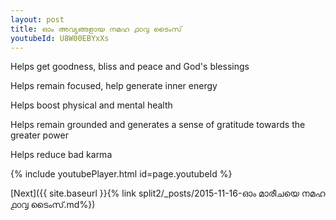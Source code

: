 ```yaml
---
layout: post
title: ഓം അവ്യങ്ങളായ നമഹ ൧൦൮ ടൈംസ്
youtubeId: U8W00EBYxXs
---
```

 
 
Helps get goodness, bliss and peace and God's blessings
 
Helps remain focused, help generate inner energy 
 
Helps boost physical and mental health 
 
Helps remain grounded and generates a sense of gratitude towards the greater power 
 
Helps reduce bad karma
 
 
 
 


{% include youtubePlayer.html id=page.youtubeId %}
 
[Next]({{ site.baseurl }}{% link  split2/_posts/2015-11-16-ഓം മാരീചയെ നമഹ ൧൦൮ ടൈംസ്.md%})
 
